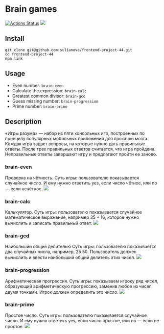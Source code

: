 # Brain games

[![Actions Status](https://github.com/sulianova/frontend-project-44/workflows/hexlet-check/badge.svg)](https://github.com/sulianova/frontend-project-44/actions)
<a href="https://codeclimate.com/github/sulianova/frontend-project-44/maintainability" target="_blank"><img src="https://api.codeclimate.com/v1/badges/3278aa4bebcaee7f508c/maintainability" /></a>

## Install
```
git clone git@github.com:sulianova/frontend-project-44.git
cd frontend-project-44
npm link
```

## Usage
* Even number: `brain-even`
* Calculate the expression: `brain-calc`
* Greatest common divisor: `brain-gcd`
* Guess missing number: `brain-progression`
* Prime number: `brain-prime`

## Description
«Игры разума» — набор из пяти консольных игр, построенных по принципу популярных мобильных приложений для прокачки мозга. Каждая игра задает вопросы, на которые нужно дать правильные ответы. После трех правильных ответов считается, что игра пройдена. Неправильные ответы завершают игру и предлагают пройти ее заново.
### brain-even
Проверка на чётность. Суть игры: пользователю показывается случайное число. И ему нужно ответить yes, если число чётное, или no — если нечётное.
<a href="https://asciinema.org/a/Be8glsiUTC0m0nyH4byiFFHr7" target="_blank"><img src="https://asciinema.org/a/Be8glsiUTC0m0nyH4byiFFHr7.svg" /></a>

### brain-calc
Калькулятор. Суть игры: пользователю показывается случайное математическое выражение, например 35 + 16, которое нужно вычислить и записать правильный ответ.
<a href="https://asciinema.org/a/8KzQdOB65z8X04UaWDEKu7ew3" target="_blank"><img src="https://asciinema.org/a/8KzQdOB65z8X04UaWDEKu7ew3.svg" /></a>

### brain-gcd
Наибольший общий делителью Суть игры: пользователю показывается два случайных числа, например, 25 50. Пользователь должен вычислить и ввести наибольший общий делитель этих чисел.
<a href="https://asciinema.org/a/xgEavAhaGSkARTlJIYFLH8YR6" target="_blank"><img src="https://asciinema.org/a/xgEavAhaGSkARTlJIYFLH8YR6.svg" /></a>

### brain-progression
Арифметическая прогрессия. Суть игры: показываем игроку ряд чисел, образующий арифметическую прогрессию, заменив любое из чисел двумя точками. Игрок должен определить это число.
<a href="https://asciinema.org/a/K7cM0HL3Aq22jnPJT8E1V1Zsk" target="_blank"><img src="https://asciinema.org/a/K7cM0HL3Aq22jnPJT8E1V1Zsk.svg" /></a>

### brain-prime
Простое число. Суть игры: пользователю показывается случайное число. И ему нужно ответить yes, если число простое, или no — если не простое.
<a href="https://asciinema.org/a/opT2BapAyRQE7Zoga9R60t06R" target="_blank"><img src="https://asciinema.org/a/opT2BapAyRQE7Zoga9R60t06R.svg" /></a>
